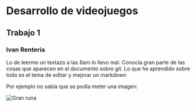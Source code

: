 # Desarrollo de videojuegos
## Trabajo 1
### Ivan Renteria

Lo de leerme un textazo a las 8am lo llevo mal.
Conocía gran parte de las cosas que aparecen en el documento sobre git.
Lo que he aprendido sobre todo es el tema de editar y mejorar un markdown

Por ejemplo no sabía que se podía meter una imagen:

![Gran runa](https://www.google.com/url?sa=i&url=https%3A%2F%2Feldenring.fandom.com%2Fes%2Fwiki%2FGran_Runa_de_Radahn&psig=AOvVaw37dsrdzGB-yxefUmV5Bwid&ust=1708673580550000&source=images&cd=vfe&opi=89978449&ved=0CBIQjRxqFwoTCPC6uJ-3voQDFQAAAAAdAAAAABAH)
